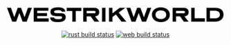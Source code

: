 <p align="center">
<img src="./logo.png" alt="westrikworld"><br><br>
<a href="https://github.com/westrik/world/actions?query=workflow%3Arust"><img alt="rust build status" src="https://github.com/westrik/world/workflows/rust/badge.svg"></a>
<a href="https://github.com/westrik/world/actions?query=workflow%3Aweb"><img alt="web build status" src="https://github.com/westrik/world/workflows/web/badge.svg"></a>
</p>
